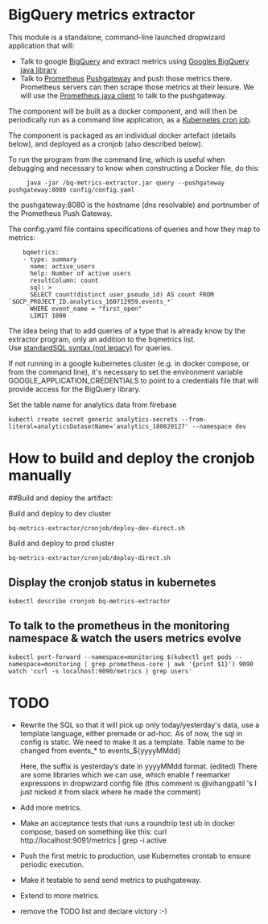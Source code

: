 BigQuery metrics extractor
=======


This module is a standalone, command-line launched dropwizard application
that will:

* Talk to google [BigQuery](https://cloud.google.com/bigquery/) and
  extract metrics using [Googles BigQuery java library](https://cloud.google.com/bigquery/docs/reference/libraries)
* Talk to [Prometheus](https://prometheus.io)
  [Pushgateway](https://github.com/prometheus/pushgateway) and push
  those metrics there.  Prometheus servers can then scrape those
  metrics at their leisure.  We will use the
  [Prometheus java client](https://github.com/prometheus/client_java)
  to talk to the pushgateway.

The component will be built as a docker component, and will then be periodically
run as a command line application, as a
[Kubernetes cron job](https://kubernetes.io/docs/concepts/workloads/controllers/cron-jobs/).


The component is packaged as an individual docker artefact (details below),
and deployed as a cronjob (also described below). 

To run the program from the command line, which is useful when debugging and
necessary to know when constructing a Docker file, do this:

         java -jar /bq-metrics-extractor.jar query --pushgateway pushgateway:8080 config/config.yaml
  
the pushgateway:8080 is the hostname  (dns resolvable) and portnumber of the Prometheus Push Gateway.
  
The config.yaml file contains specifications of queries and how they map to metrics:
  
        bqmetrics:
        - type: summary
          name: active_users
          help: Number of active users
          resultColumn: count
          sql: >
          SELECT count(distinct user_pseudo_id) AS count FROM `$GCP_PROJECT_ID.analytics_160712959.events_*`
          WHERE event_name = "first_open"
          LIMIT 1000
  
The idea being that to add queries of a type that is already know by the extractor program,
only an addition to the bqmetrics list.   
Use [standardSQL syntax  (not legacy)](https://cloud.google.com/bigquery/sql-reference/) for queries.

If not running in a google kubernetes cluster (e.g. in docker compose, or from the command line),
it's necessary to set the environment variable GOOGLE_APPLICATION_CREDENTIALS to point to 
a credentials file that will provide access for the BigQuery library.

Set the table name for analytics data from firebase

    kubectl create secret generic analytics-secrets --from-literal=analyticsDatasetName='analytics_180820127' --namespace dev


How to build and deploy the cronjob manually
===

##Build and deploy the artifact:

Build and deploy to dev cluster

    bq-metrics-extractor/cronjob/deploy-dev-direct.sh

Build and deploy to prod cluster

    bq-metrics-extractor/cronjob/deploy-direct.sh

## Display the cronjob status in kubernetes

    kubectl describe cronjob bq-metrics-extractor

## To talk to the prometheus in the monitoring namespace & watch the users metrics evolve
    kubectl port-forward --namespace=monitoring $(kubectl get pods --namespace=monitoring | grep prometheus-core | awk '{print $1}') 9090
    watch 'curl -s localhost:9090/metrics | grep users'


TODO
===

* Rewrite the SQL so that it will pick up only today/yesterday's data,
  use a template language, either premade or ad-hoc.
  As of now, the sql in config is static.
  We need to make it as a template.
  Table name to be changed from events_* to events_${yyyyMMdd}

  Here, the suffix is yesterday’s date in yyyyMMdd format. (edited)
  There are some libraries which we can use, which enable f
  reemarker expressions in dropwizard config file 
  (this comment is @vihangpatil 's I just nicked it from 
  slack where he made the comment)


* Add more metrics.  
* Make an acceptance tests that runs a roundtrip test ub
  in docker compose, based on something like this: curl http://localhost:9091/metrics | grep -i active
* Push the first metric to production, use Kubernetes crontab
  to ensure periodic execution.
* Make it testable to send send metrics to pushgateway.
* Extend to more metrics.
* remove the TODO list and declare victory :-)